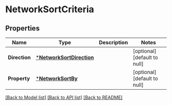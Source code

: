 # NetworkSortCriteria

## Properties
Name | Type | Description | Notes
------------ | ------------- | ------------- | -------------
**Direction** | [***NetworkSortDirection**](NetworkSortDirection.md) |  | [optional] [default to null]
**Property** | [***NetworkSortBy**](NetworkSortBy.md) |  | [optional] [default to null]

[[Back to Model list]](../README.md#documentation-for-models) [[Back to API list]](../README.md#documentation-for-api-endpoints) [[Back to README]](../README.md)

